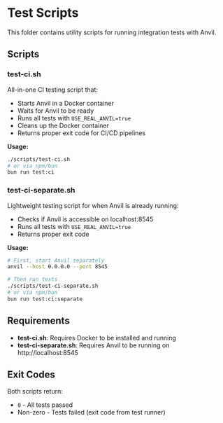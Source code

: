 # Test Scripts

This folder contains utility scripts for running integration tests with Anvil.

## Scripts

### test-ci.sh
All-in-one CI testing script that:
- Starts Anvil in a Docker container
- Waits for Anvil to be ready
- Runs all tests with `USE_REAL_ANVIL=true`
- Cleans up the Docker container
- Returns proper exit code for CI/CD pipelines

**Usage:**
```bash
./scripts/test-ci.sh
# or via npm/bun
bun run test:ci
```

### test-ci-separate.sh
Lightweight testing script for when Anvil is already running:
- Checks if Anvil is accessible on localhost:8545
- Runs all tests with `USE_REAL_ANVIL=true`
- Returns proper exit code

**Usage:**
```bash
# First, start Anvil separately
anvil --host 0.0.0.0 --port 8545

# Then run tests
./scripts/test-ci-separate.sh
# or via npm/bun
bun run test:ci:separate
```

## Requirements

- **test-ci.sh**: Requires Docker to be installed and running
- **test-ci-separate.sh**: Requires Anvil to be running on http://localhost:8545

## Exit Codes

Both scripts return:
- `0` - All tests passed
- Non-zero - Tests failed (exit code from test runner)